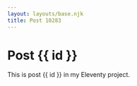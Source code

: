 ```yaml
---
layout: layouts/base.njk
title: Post 10283
---
```


# Post {{ id }}

This is post {{ id }} in my Eleventy project.
